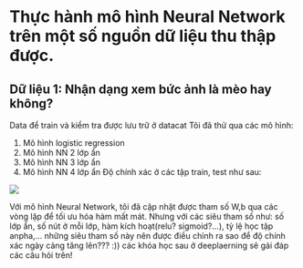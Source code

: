 # Thực hành mô hình Neural Network trên một số nguồn dữ liệu thu thập được.

## Dữ liệu 1: Nhận dạng xem bức ảnh là mèo hay không?
Data để train và kiểm tra được lưu trữ ở datacat
Tôi đã thử qua các mô hình:
1. Mô hình logistic regression
2. Mô hình NN 2 lớp ẩn
3. Mô hình NN 3 lớp ẩn
4. Mô hình NN 4 lớp ẩn
Độ chính xác ở các tập train, test như sau:
<img src ='https://i.imgur.com/KJxWiqR.png'>

Với mô hình Neural Network, tôi đã cập nhật được tham số W,b qua các vòng lặp để tối ưu hóa hàm mất mát.
Nhưng với các siêu tham số như: số lớp ẩn, số nút ở mỗi lớp, hàm kích hoạt(relu? sigmoid?...), tỷ lệ học tập anpha,... những siêu tham số này nên được điều chỉnh ra sao để độ chính xác ngày cảng tăng lên???
:)) các khóa học sau ở deeplaerning sẽ gải đáp các câu hỏi trên!





